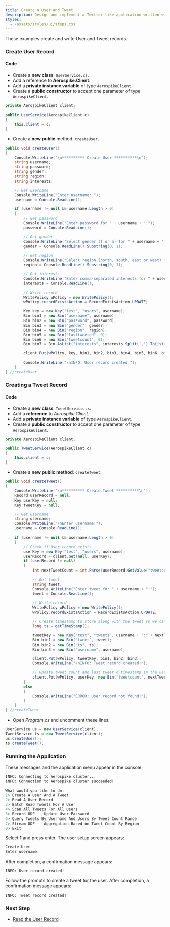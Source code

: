 ```yaml
---
title: Create a User and Tweet
description: Design and implement a Twitter-like application written with Aerospike as the only database.
styles:
  - /assets/styles/ui/steps.css
---
```


These examples create and write User and Tweet records.

### Create User Record

#### Code

- Create a **new class**: `UserService.cs`.
- Add a reference to **Aerospike.Client**.
- Add a **private instance variable** of type `AerospikeClient`.
- Create a **public constructor** to accept one parameter of type `AerospikeClient`.

```cs
private AerospikeClient client;

public UserService(AerospikeClient c)
{
    this.client = c;
}
```
- Create a **new public** method: `createUser`.

```cs
public void createUser()
{
    Console.WriteLine("\n********** Create User **********\n");
    string username;
    string password;
    string gender;
    string region;
    string interests;

    // Get username
    Console.WriteLine("Enter username: ");
    username = Console.ReadLine();

    if (username != null && username.Length > 0)
    {
        // Get password
        Console.WriteLine("Enter password for " + username + ":");
        password = Console.ReadLine();

        // Get gender
        Console.WriteLine("Select gender (f or m) for " + username + ":");
        gender = Console.ReadLine().Substring(0, 1);

        // Get region
        Console.WriteLine("Select region (north, south, east or west) for " + username + ":");
        region = Console.ReadLine().Substring(0, 1);

        // Get interests
        Console.WriteLine("Enter comma-separated interests for " + username + ":");
        interests = Console.ReadLine();

        // Write record
        WritePolicy wPolicy = new WritePolicy();
        wPolicy.recordExistsAction = RecordExistsAction.UPDATE;

        Key key = new Key("test", "users", username);
        Bin bin1 = new Bin("username", username);
        Bin bin2 = new Bin("password", password);
        Bin bin3 = new Bin("gender", gender);
        Bin bin4 = new Bin("region", region);
        Bin bin5 = new Bin("lasttweeted", 0);
        Bin bin6 = new Bin("tweetcount", 0);
        Bin bin7 = Bin.AsList("interests", interests.Split(',').ToList<object>());

        client.Put(wPolicy, key, bin1, bin2, bin3, bin4, bin5, bin6, bin7);

        Console.WriteLine("\nINFO: User record created!");
    }
} //createUser
```

### Creating a Tweet Record

#### Code

- Create a **new class**: `TweetService.cs`.
- Add a **reference** to _Aerospike.Client_.
- Add a **private instance variable** of type `AerospikeClient`.
- Create a **public constructor** to accept one parameter of type `AerospikeClient`.

```cs
private AerospikeClient client;

public TweetService(AerospikeClient c)
{
    this.client = c;
}
```

- Create a **new public method**: `createTweet`:

```cs
public void createTweet()
{
    Console.WriteLine("\n********** Create Tweet **********\n");
    Record userRecord = null;
    Key userKey = null;
    Key tweetKey = null;

    // Get username
    string username;
    Console.WriteLine("\nEnter username:");
    username = Console.ReadLine();

    if (username != null && username.Length > 0)
    {
        // Check if User record exists
        userKey = new Key("test", "users", username);
        userRecord = client.Get(null, userKey);
        if (userRecord != null)
        {
            int nextTweetCount = int.Parse(userRecord.GetValue("tweetcount").ToString()) + 1;

            // Get tweet
            string tweet;
            Console.WriteLine("Enter tweet for " + username + ":");
            tweet = Console.ReadLine();

            // Write record
            WritePolicy wPolicy = new WritePolicy();
            wPolicy.recordExistsAction = RecordExistsAction.UPDATE;

            // Create timestamp to store along with the tweet so we can query, index and report on it
            long ts = getTimeStamp();

            tweetKey = new Key("test", "tweets", username + ":" + nextTweetCount);
            Bin bin1 = new Bin("tweet", tweet);
            Bin bin2 = new Bin("ts", ts);
            Bin bin3 = new Bin("username", username);

            client.Put(wPolicy, tweetKey, bin1, bin2, bin3);
            Console.WriteLine("\nINFO: Tweet record created!");

            // Update tweet count and last tweet'd timestamp in the user record
            client.Put(wPolicy, userKey, new Bin("tweetcount", nextTweetCount), new Bin("lasttweeted", ts));
        }
        else
        {
            Console.WriteLine("ERROR: User record not found!");
        }
    }
} //createTweet
```

- Open _Program.cs_ and uncomment these lines:
    
```cs
UserService us = new UserService(client);
TweetService ts = new TweetService(client);
us.createUser();
ts.createTweet();
```

### Running the Application


These messages and the application menu appear in the console:

```bash
INFO: Connecting to Aerospike cluster...
INFO: Connection to Aerospike cluster succeeded!

What would you like to do:
1> Create A User And A Tweet
2> Read A User Record
3> Batch Read Tweets For A User
4> Scan All Tweets For All Users
5> Record UDF -- Update User Password
6> Query Tweets By Username And Users By Tweet Count Range
7> Stream UDF -- Aggregation Based on Tweet Count By Region
0> Exit
```

Select **1** and press enter. The user setup screen appears:

```bash
Create User
Enter username:
```

After completion, a confirmation message appears:

```bash
INFO: User record created!
```

Follow the prompts to create a tweet for the user. After completion, a confirmation message appears:

```bash
INFO: Tweet record created!
```

### Next Step
- [Read the User Record](read.html)

